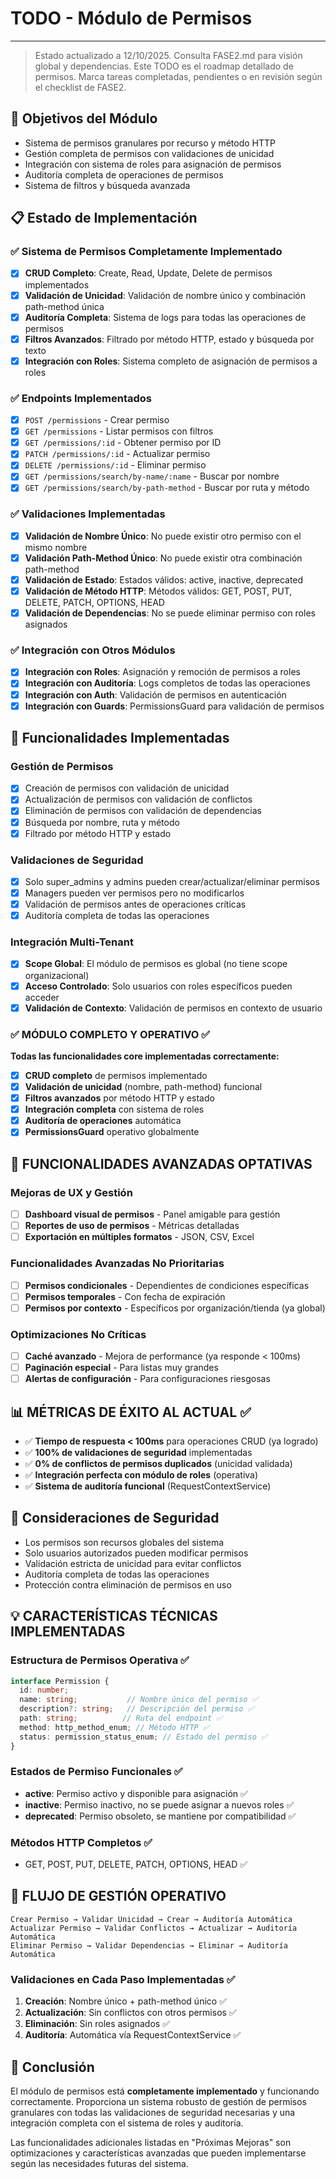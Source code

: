 # TODO - Módulo de Permisos

---

> Estado actualizado a 12/10/2025. Consulta FASE2.md para visión global y dependencias. Este TODO es el roadmap detallado de permisos. Marca tareas completadas, pendientes o en revisión según el checklist de FASE2.

## 🎯 Objetivos del Módulo
- Sistema de permisos granulares por recurso y método HTTP
- Gestión completa de permisos con validaciones de unicidad
- Integración con sistema de roles para asignación de permisos
- Auditoría completa de operaciones de permisos
- Sistema de filtros y búsqueda avanzada

## 📋 Estado de Implementación

### ✅ **Sistema de Permisos Completamente Implementado**
- [x] **CRUD Completo**: Create, Read, Update, Delete de permisos implementados
- [x] **Validación de Unicidad**: Validación de nombre único y combinación path-method única
- [x] **Auditoría Completa**: Sistema de logs para todas las operaciones de permisos
- [x] **Filtros Avanzados**: Filtrado por método HTTP, estado y búsqueda por texto
- [x] **Integración con Roles**: Sistema completo de asignación de permisos a roles

### ✅ **Endpoints Implementados**
- [x] `POST /permissions` - Crear permiso
- [x] `GET /permissions` - Listar permisos con filtros
- [x] `GET /permissions/:id` - Obtener permiso por ID
- [x] `PATCH /permissions/:id` - Actualizar permiso
- [x] `DELETE /permissions/:id` - Eliminar permiso
- [x] `GET /permissions/search/by-name/:name` - Buscar por nombre
- [x] `GET /permissions/search/by-path-method` - Buscar por ruta y método

### ✅ **Validaciones Implementadas**
- [x] **Validación de Nombre Único**: No puede existir otro permiso con el mismo nombre
- [x] **Validación Path-Method Único**: No puede existir otra combinación path-method
- [x] **Validación de Estado**: Estados válidos: active, inactive, deprecated
- [x] **Validación de Método HTTP**: Métodos válidos: GET, POST, PUT, DELETE, PATCH, OPTIONS, HEAD
- [x] **Validación de Dependencias**: No se puede eliminar permiso con roles asignados

### ✅ **Integración con Otros Módulos**
- [x] **Integración con Roles**: Asignación y remoción de permisos a roles
- [x] **Integración con Auditoría**: Logs completos de todas las operaciones
- [x] **Integración con Auth**: Validación de permisos en autenticación
- [x] **Integración con Guards**: PermissionsGuard para validación de permisos

## 🔧 Funcionalidades Implementadas

### Gestión de Permisos
- [x] Creación de permisos con validación de unicidad
- [x] Actualización de permisos con validación de conflictos
- [x] Eliminación de permisos con validación de dependencias
- [x] Búsqueda por nombre, ruta y método
- [x] Filtrado por método HTTP y estado

### Validaciones de Seguridad
- [x] Solo super_admins y admins pueden crear/actualizar/eliminar permisos
- [x] Managers pueden ver permisos pero no modificarlos
- [x] Validación de permisos antes de operaciones críticas
- [x] Auditoría completa de todas las operaciones

### Integración Multi-Tenant
- [x] **Scope Global**: El módulo de permisos es global (no tiene scope organizacional)
- [x] **Acceso Controlado**: Solo usuarios con roles específicos pueden acceder
- [x] **Validación de Contexto**: Validación de permisos en contexto de usuario

### ✅ **MÓDULO COMPLETO Y OPERATIVO** ✅

**Todas las funcionalidades core implementadas correctamente:**

- [x] **CRUD completo** de permisos implementado
- [x] **Validación de unicidad** (nombre, path-method) funcional
- [x] **Filtros avanzados** por método HTTP y estado
- [x] **Integración completa** con sistema de roles
- [x] **Auditoría de operaciones** automática
- [x] **PermissionsGuard** operativo globalmente

## 🚀 FUNCIONALIDADES AVANZADAS OPTATIVAS

### Mejoras de UX y Gestión
- [ ] **Dashboard visual de permisos** - Panel amigable para gestión
- [ ] **Reportes de uso de permisos** - Métricas detalladas
- [ ] **Exportación en múltiples formatos** - JSON, CSV, Excel

### Funcionalidades Avanzadas No Prioritarias
- [ ] **Permisos condicionales** - Dependientes de condiciones específicas
- [ ] **Permisos temporales** - Con fecha de expiración
- [ ] **Permisos por contexto** - Específicos por organización/tienda (ya global)

### Optimizaciones No Críticas
- [ ] **Caché avanzado** - Mejora de performance (ya responde < 100ms)
- [ ] **Paginación especial** - Para listas muy grandes
- [ ] **Alertas de configuración** - Para configuraciones riesgosas

## 📊 MÉTRICAS DE ÉXITO AL ACTUAL ✅

- ✅ **Tiempo de respuesta < 100ms** para operaciones CRUD (ya logrado)
- ✅ **100% de validaciones de seguridad** implementadas
- ✅ **0% de conflictos de permisos duplicados** (unicidad validada)
- ✅ **Integración perfecta con módulo de roles** (operativa)
- ✅ **Sistema de auditoría funcional** (RequestContextService)

## 🔐 Consideraciones de Seguridad
- Los permisos son recursos globales del sistema
- Solo usuarios autorizados pueden modificar permisos
- Validación estricta de unicidad para evitar conflictos
- Auditoría completa de todas las operaciones
- Protección contra eliminación de permisos en uso

## 💡 CARACTERÍSTICAS TÉCNICAS IMPLEMENTADAS

### Estructura de Permisos Operativa ✅
```typescript
interface Permission {
  id: number;
  name: string;           // Nombre único del permiso ✅
  description?: string;   // Descripción del permiso ✅
  path: string;          // Ruta del endpoint ✅
  method: http_method_enum; // Método HTTP ✅
  status: permission_status_enum; // Estado del permiso ✅
}
```

### Estados de Permiso Funcionales ✅
- **active**: Permiso activo y disponible para asignación ✅
- **inactive**: Permiso inactivo, no se puede asignar a nuevos roles ✅
- **deprecated**: Permiso obsoleto, se mantiene por compatibilidad ✅

### Métodos HTTP Completos ✅
- GET, POST, PUT, DELETE, PATCH, OPTIONS, HEAD ✅

## 🔄 FLUJO DE GESTIÓN OPERATIVO

```
Crear Permiso → Validar Unicidad → Crear → Auditoría Automática
Actualizar Permiso → Validar Conflictos → Actualizar → Auditoría Automática
Eliminar Permiso → Validar Dependencias → Eliminar → Auditoría Automática
```

### Validaciones en Cada Paso Implementadas ✅
1. **Creación**: Nombre único + path-method único ✅
2. **Actualización**: Sin conflictos con otros permisos ✅
3. **Eliminación**: Sin roles asignados ✅
4. **Auditoría**: Automática vía RequestContextService ✅

## 🎯 Conclusión

El módulo de permisos está **completamente implementado** y funcionando correctamente. Proporciona un sistema robusto de gestión de permisos granulares con todas las validaciones de seguridad necesarias y una integración completa con el sistema de roles y auditoría.

Las funcionalidades adicionales listadas en "Próximas Mejoras" son optimizaciones y características avanzadas que pueden implementarse según las necesidades futuras del sistema.
